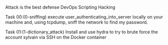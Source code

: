 Attack is the best defense
DevOps Scripting Hacking

Task 00:(0-sniffing)
execute user_authenticating_into_server locally on your machine and, using tcpdump, sniff the network to find my password.

Task 01:(1-dictionary_attack)
Install and use hydra to try to brute force the account sylvain via SSH on the Docker container
